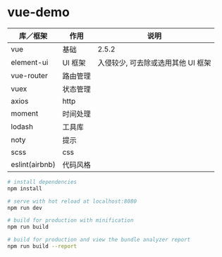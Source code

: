 # vue-demo


| 库／框架 | 作用 | 说明 |
| ------| ------ | ------ |
| vue | 基础 |  2.5.2  |
| element-ui | UI 框架 | 入侵较少, 可去除或选用其他 UI 框架 |
| vue-router | 路由管理 |    |
| vuex |状态管理 |    |
| axios |http|  |
| moment | 时间处理 |    |
| lodash | 工具库 |   |
| noty | 提示 |  |
| scss | css  |  |
| eslint(airbnb) | 代码风格 |  |

``` bash
# install dependencies
npm install

# serve with hot reload at localhost:8080
npm run dev

# build for production with minification
npm run build

# build for production and view the bundle analyzer report
npm run build --report
```


